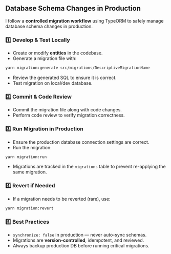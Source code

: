 ## Database Schema Changes in Production

I follow a **controlled migration workflow** using TypeORM to safely manage database schema changes in production.

### 1️⃣ Develop & Test Locally

- Create or modify **entities** in the codebase.
- Generate a migration file with:

```bash
yarn migration:generate src/migrations/DescriptiveMigrationName
```

- Review the generated SQL to ensure it is correct.
- Test migration on local/dev database.

### 2️⃣ Commit & Code Review

- Commit the migration file along with code changes.
- Perform code review to verify migration correctness.

### 3️⃣ Run Migration in Production

- Ensure the production database connection settings are correct.
- Run the migration:

```bash
yarn migration:run
```

- Migrations are tracked in the `migrations` table to prevent re-applying the same migration.

### 4️⃣ Revert if Needed

- If a migration needs to be reverted (rare), use:

```bash
yarn migration:revert
```

### 5️⃣ Best Practices

- `synchronize: false` in production — never auto-sync schemas.
- Migrations are **version-controlled**, idempotent, and reviewed.
- Always backup production DB before running critical migrations.

